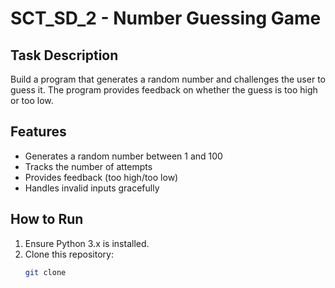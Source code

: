 # SCT_SD_2 - Number Guessing Game

## Task Description
Build a program that generates a random number and challenges the user to guess it. The program provides feedback on whether the guess is too high or too low.

## Features
- Generates a random number between 1 and 100
- Tracks the number of attempts
- Provides feedback (too high/too low)
- Handles invalid inputs gracefully

## How to Run
1. Ensure Python 3.x is installed.
2. Clone this repository:
   ```bash
   git clone 
